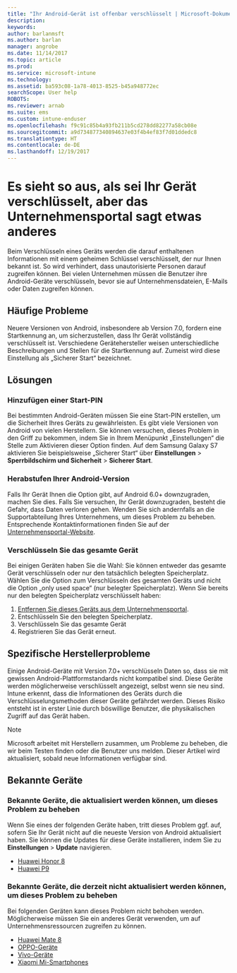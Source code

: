 ```yaml
---
title: "Ihr Android-Gerät ist offenbar verschlüsselt | Microsoft-Dokumentation"
description: 
keywords: 
author: barlanmsft
ms.author: barlan
manager: angrobe
ms.date: 11/14/2017
ms.topic: article
ms.prod: 
ms.service: microsoft-intune
ms.technology: 
ms.assetid: ba593c08-1a78-4013-8525-b45a948772ec
searchScope: User help
ROBOTS: 
ms.reviewer: arnab
ms.suite: ems
ms.custom: intune-enduser
ms.openlocfilehash: f9c91c85b4a93fb211b5cd278dd82277a58cb08e
ms.sourcegitcommit: a9d734877340894637e03f4b4ef83f7d01ddedc8
ms.translationtype: HT
ms.contentlocale: de-DE
ms.lasthandoff: 12/19/2017
---
```

# <a name="your-android-device-seems-to-be-encrypted-but-company-portal-says-otherwise"></a>Es sieht so aus, als sei Ihr Gerät verschlüsselt, aber das Unternehmensportal sagt etwas anderes

Beim Verschlüsseln eines Geräts werden die darauf enthaltenen Informationen mit einem geheimen Schlüssel verschlüsselt, der nur Ihnen bekannt ist. So wird verhindert, dass unautorisierte Personen darauf zugreifen können. Bei vielen Unternehmen müssen die Benutzer ihre Android-Geräte verschlüsseln, bevor sie auf Unternehmensdateien, E-Mails oder Daten zugreifen können.

## <a name="common-issues"></a>Häufige Probleme

Neuere Versionen von Android, insbesondere ab Version 7.0, fordern eine Startkennung an, um sicherzustellen, dass Ihr Gerät vollständig verschlüsselt ist. Verschiedene Gerätehersteller weisen unterschiedliche Beschreibungen und Stellen für die Startkennung auf. Zumeist wird diese Einstellung als „Sicherer Start“ bezeichnet. 

## <a name="solutions"></a>Lösungen

### <a name="add-a-startup-pin"></a>Hinzufügen einer Start-PIN

Bei bestimmten Android-Geräten müssen Sie eine Start-PIN erstellen, um die Sicherheit Ihres Geräts zu gewährleisten. Es gibt viele Versionen von Android von vielen Herstellern. Sie können versuchen, dieses Problem in den Griff zu bekommen, indem Sie in Ihrem Menüpunkt „Einstellungen“ die Stelle zum Aktivieren dieser Option finden. Auf dem Samsung Galaxy S7 aktivieren Sie beispielsweise „Sicherer Start“ über **Einstellungen** > **Sperrbildschirm und Sicherheit** > **Sicherer Start**.  

### <a name="downgrade-your-version-of-android"></a>Herabstufen Ihrer Android-Version

Falls Ihr Gerät Ihnen die Option gibt, auf Android 6.0+ downzugraden, machen Sie dies. Falls Sie versuchen, Ihr Gerät downzugraden, besteht die Gefahr, dass Daten verloren gehen. Wenden Sie sich andernfalls an die Supportabteilung Ihres Unternehmens, um dieses Problem zu beheben. Entsprechende Kontaktinformationen finden Sie auf der [Unternehmensportal-Website](https://portal.manage.microsoft.com#HelpDeskDialog).

### <a name="encrypt-the-entire-device"></a>Verschlüsseln Sie das gesamte Gerät

Bei einigen Geräten haben Sie die Wahl: Sie können entweder das gesamte Gerät verschlüsseln oder nur den tatsächlich belegten Speicherplatz. Wählen Sie die Option zum Verschlüsseln des gesamten Geräts und nicht die Option „only used space“ (nur belegter Speicherplatz). Wenn Sie bereits nur den belegten Speicherplatz verschlüsselt haben:

1. [Entfernen Sie dieses Geräts aus dem Unternehmensportal](unenroll-your-device-from-intune-android.md).
2. Entschlüsseln Sie den belegten Speicherplatz.
3. Verschlüsseln Sie das gesamte Gerät
4. Registrieren Sie das Gerät erneut.

## <a name="specific-manufacturer-issues"></a>Spezifische Herstellerprobleme

Einige Android-Geräte mit Version 7.0+ verschlüsseln Daten so, dass sie mit gewissen Android-Plattformstandards nicht kompatibel sind. Diese Geräte werden möglicherweise verschlüsselt angezeigt, selbst wenn sie neu sind. Intune erkennt, dass die Informationen des Geräts durch die Verschlüsselungsmethoden dieser Geräte gefährdet werden. Dieses Risiko entsteht ist in erster Linie durch böswillige Benutzer, die physikalischen Zugriff auf das Gerät haben.

> [!Note]
> Microsoft arbeitet mit Herstellern zusammen, um Probleme zu beheben, die wir beim Testen finden oder die Benutzer uns melden. Dieser Artikel wird aktualisiert, sobald neue Informationen verfügbar sind. 

## <a name="known-devices"></a>Bekannte Geräte

### <a name="known-devices-that-can-be-updated-to-fix-this-issue"></a>Bekannte Geräte, die aktualisiert werden können, um dieses Problem zu beheben

Wenn Sie eines der folgenden Geräte haben, tritt dieses Problem ggf. auf, sofern Sie Ihr Gerät nicht auf die neueste Version von Android aktualisiert haben. Sie können die Updates für diese Geräte installieren, indem Sie zu **Einstellungen** > **Update** navigieren. 

- [Huawei Honor 8](http://consumer.huawei.com/en/support/mobile-phones/honor8_en-sup.htm)
- [Huawei P9](http://consumer.huawei.com/en/phones/p9/)

### <a name="known-devices-that-currently-cannot-be-updated-to-fix-this-issue"></a>Bekannte Geräte, die derzeit nicht aktualisiert werden können, um dieses Problem zu beheben

Bei folgenden Geräten kann dieses Problem nicht behoben werden. Möglicherweise müssen Sie ein anderes Gerät verwenden, um auf Unternehmensressourcen zugreifen zu können. 

- [Huawei Mate 8](https://consumer.huawei.com/en/mobile-phones/mate8/index.htm)
- [OPPO-Geräte](http://www.oppo.com/en/smartphones)
- [Vivo-Geräte](https://www.vivo.co.in)
- [Xiaomi Mi-Smartphones](https://xiaomi-mi.com/mi-smartphones/)
